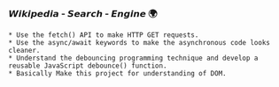 ### 𝙒𝙞𝙠𝙞𝙥𝙚𝙙𝙞𝙖 - 𝙎𝙚𝙖𝙧𝙘𝙝 - 𝙀𝙣𝙜𝙞𝙣𝙚 🌍

    * Use the fetch() API to make HTTP GET requests.
    * Use the async/await keywords to make the asynchronous code looks cleaner.
    * Understand the debouncing programming technique and develop a reusable JavaScript debounce() function.
    * Basically Make this project for understanding of DOM.

